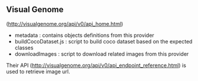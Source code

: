 ## Visual Genome

(http://visualgenome.org/api/v0/api_home.html)

- metadata : contains objects definitions from this provider 
- buildCocoDataset.js : script to build coco dataset based on the expected classes
- downloadImages : script to download related images from this provider

Their API (http://visualgenome.org/api/v0/api_endpoint_reference.html) is used to retrieve image url.


